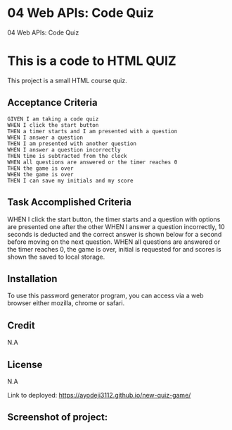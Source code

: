 # 04 Web APIs: Code Quiz

04 Web APIs: Code Quiz

# This is a code to HTML QUIZ

This project is a small HTML course quiz.



## Acceptance Criteria

```
GIVEN I am taking a code quiz
WHEN I click the start button
THEN a timer starts and I am presented with a question
WHEN I answer a question
THEN I am presented with another question
WHEN I answer a question incorrectly
THEN time is subtracted from the clock
WHEN all questions are answered or the timer reaches 0
THEN the game is over
WHEN the game is over
THEN I can save my initials and my score
```


## Task Accomplished Criteria

WHEN I click the start button, the timer starts and a question with options are presented one after the other
WHEN I answer a question incorrectly, 10 seconds is deducted and the correct answer is shown below for a second before moving on the next question.
WHEN all questions are answered or the timer reaches 0, the game is over, initial is requested for and scores is shown the saved to local storage.




## Installation
To use this password generator program, you can access via a web browser either mozilla, chrome or safari.



## Credit 
N.A


## License 
N.A


Link to deployed: https://ayodeji3112.github.io/new-quiz-game/


## Screenshot of project: 


